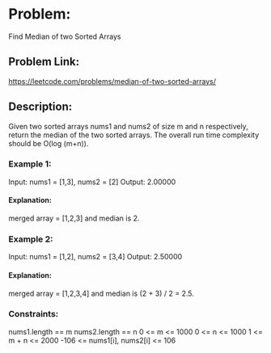 # Problem:
Find Median of two Sorted Arrays

## Problem Link:
https://leetcode.com/problems/median-of-two-sorted-arrays/

## Description:
Given two sorted arrays nums1 and nums2 of size m and n respectively, return the median of the two sorted arrays.
The overall run time complexity should be O(log (m+n)).

### Example 1:

Input: nums1 = [1,3], nums2 = [2]
Output: 2.00000
#### Explanation: 
merged array = [1,2,3] and median is 2.

### Example 2:

Input: nums1 = [1,2], nums2 = [3,4]
Output: 2.50000
#### Explanation: 
merged array = [1,2,3,4] and median is (2 + 3) / 2 = 2.5.
 
### Constraints:

nums1.length == m
nums2.length == n
0 <= m <= 1000
0 <= n <= 1000
1 <= m + n <= 2000
-106 <= nums1[i], nums2[i] <= 106